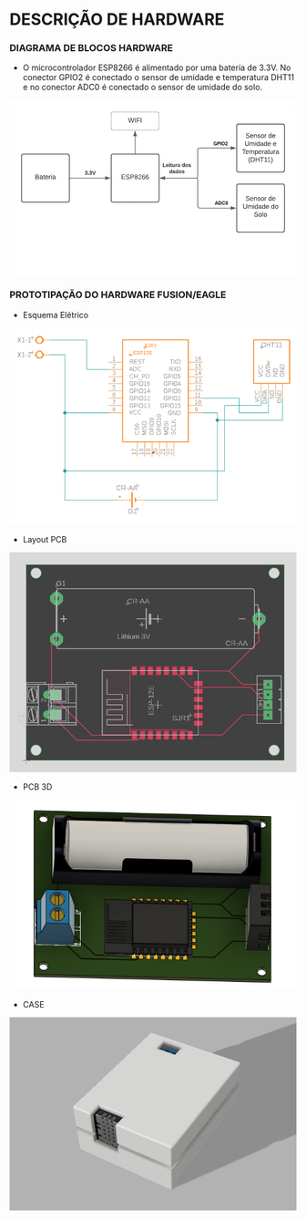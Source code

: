 # DESCRIÇÃO DE HARDWARE

### DIAGRAMA DE BLOCOS HARDWARE

* O microcontrolador ESP8266 é alimentado por uma bateria de 3.3V. No conector GPIO2 é conectado o sensor de umidade e temperatura DHT11 e no conector ADC0 é conectado o sensor de umidade do solo. 

![Diagrama_Blocos](https://github.com/mateusbsa/Sistemas-Embarcados-Projeto/blob/main/hardware/Diagrama_Blocos_Hardware.jpeg)

### PROTOTIPAÇÃO DO HARDWARE FUSION/EAGLE

* Esquema Elétrico

![Esquema](https://github.com/mateusbsa/Sistemas-Embarcados-Projeto/blob/main/hardware/Imagens_3D/Esquema_Eletrico.png)


* Layout PCB

![Layout](https://github.com/mateusbsa/Sistemas-Embarcados-Projeto/blob/main/hardware/Imagens_3D/Layout_PCB.png)

* PCB 3D

![PCB_3D](https://github.com/mateusbsa/Sistemas-Embarcados-Projeto/blob/main/hardware/Imagens_3D/PCB_3D.png)


* CASE

![Case](https://github.com/mateusbsa/Sistemas-Embarcados-Projeto/blob/main/hardware/Imagens_3D/Case_2.png)

